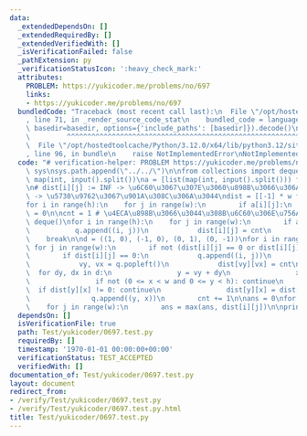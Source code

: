 ```yaml
---
data:
  _extendedDependsOn: []
  _extendedRequiredBy: []
  _extendedVerifiedWith: []
  _isVerificationFailed: false
  _pathExtension: py
  _verificationStatusIcon: ':heavy_check_mark:'
  attributes:
    PROBLEM: https://yukicoder.me/problems/no/697
    links:
    - https://yukicoder.me/problems/no/697
  bundledCode: "Traceback (most recent call last):\n  File \"/opt/hostedtoolcache/Python/3.12.0/x64/lib/python3.12/site-packages/onlinejudge_verify/documentation/build.py\"\
    , line 71, in _render_source_code_stat\n    bundled_code = language.bundle(stat.path,\
    \ basedir=basedir, options={'include_paths': [basedir]}).decode()\n          \
    \         ^^^^^^^^^^^^^^^^^^^^^^^^^^^^^^^^^^^^^^^^^^^^^^^^^^^^^^^^^^^^^^^^^^^^^^^^^^^^^^^^^\n\
    \  File \"/opt/hostedtoolcache/Python/3.12.0/x64/lib/python3.12/site-packages/onlinejudge_verify/languages/python.py\"\
    , line 96, in bundle\n    raise NotImplementedError\nNotImplementedError\n"
  code: "# verification-helper: PROBLEM https://yukicoder.me/problems/no/697\n\nimport\
    \ sys\nsys.path.append(\"../../\")\n\nfrom collections import deque\n\nh, w =\
    \ map(int, input().split())\na = [list(map(int, input().split())) for _ in range(h)]\n\
    \n# dist[i][j] := INF -> \u6C60\u3067\u307E\u3060\u898B\u3066\u306A\u3044, -1\
    \ -> \u5730\u9762\u3067\u901A\u308C\u306A\u3044\ndist = [[-1] * w for _ in range(h)]\n\
    for i in range(h):\n    for j in range(w):\n        if a[i][j]:\n            dist[i][j]\
    \ = 0\n\ncnt = 1 # \u4ECA\u898B\u3066\u3044\u308B\u6C60\u306E\u756A\u53F7\nq =\
    \ deque()\nfor i in range(h):\n    for j in range(w):\n        if a[i][j]:\n \
    \           q.append((i, j))\n            dist[i][j] = cnt\n            break\n\
    \    break\n\nd = ((1, 0), (-1, 0), (0, 1), (0, -1))\nfor i in range(h):\n   \
    \ for j in range(w):\n        if not (dist[i][j] == 0 or dist[i][j] == cnt): continue\n\
    \        if dist[i][j] == 0:\n            q.append((i, j))\n        while q:\n\
    \            vy, vx = q.popleft()\n            dist[vy][vx] = cnt\n          \
    \  for dy, dx in d:\n                y = vy + dy\n                x = vx + dx\n\
    \                if not (0 <= x < w and 0 <= y < h): continue\n              \
    \  if dist[y][x] != 0: continue\n                dist[y][x] = dist[vy][vx]\n \
    \               q.append((y, x))\n        cnt += 1\n\nans = 0\nfor i in range(h):\n\
    \    for j in range(w):\n        ans = max(ans, dist[i][j])\n\nprint(ans)"
  dependsOn: []
  isVerificationFile: true
  path: Test/yukicoder/0697.test.py
  requiredBy: []
  timestamp: '1970-01-01 00:00:00+00:00'
  verificationStatus: TEST_ACCEPTED
  verifiedWith: []
documentation_of: Test/yukicoder/0697.test.py
layout: document
redirect_from:
- /verify/Test/yukicoder/0697.test.py
- /verify/Test/yukicoder/0697.test.py.html
title: Test/yukicoder/0697.test.py
---
```

